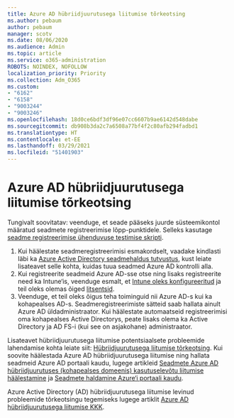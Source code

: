 ```yaml
---
title: Azure AD hübriidjuurutusega liitumise tõrkeotsing
ms.author: pebaum
author: pebaum
manager: scotv
ms.date: 08/06/2020
ms.audience: Admin
ms.topic: article
ms.service: o365-administration
ROBOTS: NOINDEX, NOFOLLOW
localization_priority: Priority
ms.collection: Adm_O365
ms.custom:
- "6162"
- "6158"
- "9003244"
- "9003246"
ms.openlocfilehash: 18d0ce6bdf3df96e07cc6607b9ae6142d548dabe
ms.sourcegitcommit: db908b3da2c7a6508a77bf4f2c80afb294fadbd1
ms.translationtype: HT
ms.contentlocale: et-EE
ms.lasthandoff: 03/29/2021
ms.locfileid: "51401903"
---
```

# <a name="troubleshoot-hybrid-azure-ad-join"></a>Azure AD hübriidjuurutusega liitumise tõrkeotsing

Tungivalt soovitatav: veenduge, et seade pääseks juurde süsteemikontol määratud seadmete registreerimise lõpp-punktidele. Selleks kasutage [seadme registreerimise ühenduvuse testimise skripti](https://docs.microsoft.com/samples/azure-samples/testdeviceregconnectivity/testdeviceregconnectivity/).

1. Kui häälestate seadmeregistreerimisi esmakordselt, vaadake kindlasti läbi ka [Azure Active Directory seadmehaldus tutvustus](https://docs.microsoft.com/samples/azure-samples/testdeviceregconnectivity/testdeviceregconnectivity/), kust leiate lisateavet selle kohta, kuidas tuua seadmed Azure AD kontrolli alla.
1. Kui registreerite seadmeid Azure AD-sse otse ning lisaks registreerite need ka Intune‘is, veenduge esmalt, et [Intune oleks konfigureeritud](https://docs.microsoft.com/mem/intune/enrollment/device-enrollment?WT.mc_id=Portal-Microsoft_Azure_Support) ja teil oleks olemas õiged [litsentsid](https://docs.microsoft.com/mem/intune/fundamentals/licenses-assign?WT.mc_id=Portal-Microsoft_Azure_Support).
1. Veenduge, et teil oleks õigus teha toiminguid nii Azure AD-s kui ka kohapealses AD-s. Seadmeregistreerimiste sätteid saab hallata ainult Azure AD üldadministraator. Kui häälestate automaatseid registreerimisi oma kohapealses Active Directorys, peate lisaks olema ka Active Directory ja AD FS-i (kui see on asjakohane) administraator.

Lisateavet hübriidjuurutusega liitumise potentsiaalsete probleemide lahendamise kohta leiate siit: [Hübriidjuurutusega liitumise tõrkeotsing](https://docs.microsoft.com/azure/active-directory/devices/troubleshoot-hybrid-join-windows-current). Kui soovite häälestada Azure AD hübriidjuurutusega liitumise ning hallata seadmeid Azure AD portaali kaudu, lugege artikleid [Seadmete Azure AD hübriidjuurutuses (kohapealses domeenis) kasutuselevõtu liitumise häälestamine](https://docs.microsoft.com/azure/active-directory/devices/hybrid-azuread-join-plan?WT.mc_id=Portal-Microsoft_Azure_Support) ja [Seadmete haldamine Azure‘i portaali kaudu](https://docs.microsoft.com/azure/active-directory/devices/device-management-azure-portal?WT.mc_id=Portal-Microsoft_Azure_Support).

Azure Active Directory (AD) hübriidjuurutusega liitumise levinud probleemide tõrkeotsingu tegemiseks lugege artiklit [Azure AD hübriidjuurutusega liitumise KKK](https://docs.microsoft.com/azure/active-directory/devices/faq#hybrid-azure-ad-join-faq).
